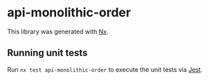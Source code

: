 # api-monolithic-order

This library was generated with [Nx](https://nx.dev).

## Running unit tests

Run `nx test api-monolithic-order` to execute the unit tests via [Jest](https://jestjs.io).
